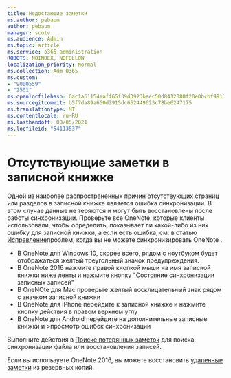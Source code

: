 ```yaml
---
title: Недостающие заметки
ms.author: pebaum
author: pebaum
manager: scotv
ms.audience: Admin
ms.topic: article
ms.service: o365-administration
ROBOTS: NOINDEX, NOFOLLOW
localization_priority: Normal
ms.collection: Adm_O365
ms.custom:
- "9000559"
- "2501"
ms.openlocfilehash: 6ac1a61154aaff65f39d3923baec50d8412088f20e0bcbf991724bb6fa469d62
ms.sourcegitcommit: b5f7da89a650d2915dc652449623c78be6247175
ms.translationtype: MT
ms.contentlocale: ru-RU
ms.lasthandoff: 08/05/2021
ms.locfileid: "54113537"
---
```

# <a name="missing-notes-in-notebook"></a>Отсутствующие заметки в записной книжке

Одной из наиболее распространенных причин отсутствующих страниц или разделов в записной книжке является ошибка синхронизации. В этом случае данные не теряются и могут быть восстановлены после работы синхронизации. Проверьте все OneNote, которые клиенты использовали, чтобы определить, показывает ли какой-либо из них ошибку для записной книжки, а если есть ошибка, см. в статью [Исправление](https://support.office.com/article/299495ef-66d1-448f-90c1-b785a6968d45)проблем, когда вы не можете синхронизировать OneNote .

- В OneNote для Windows 10, скорее всего, рядом с ноутбуком будет отображаться желтый треугольный значок предупреждения.
- В OneNote 2016 нажмите правой кнопкой мыши на имя записной книжки ниже ленты и нажмите кнопку "Состояние синхронизации записных записей"
- В OneNOte для Mac проверьте желтый восклицательный знак рядом с значком записной книжки
- В OneNote для iPhone перейдите к записной книжке и нажмите кнопку действия в правом верхнем углу
- В OneNote для Android перейдите на дополнительные записные книжки и >просмотр ошибок синхронизации

Выполните действия в [Поиске потерянных заметок](https://support.office.com/article/32cb2bd7-afe7-44d2-a711-398a88421287) для поиска, синхронизации файла или восстановления записей.

Если вы используете OneNote 2016, вы можете восстановить [удаленные заметки](https://support.office.com/article/32ed1036-74fd-4c21-bc28-033a486e6b14) из резервных копий.